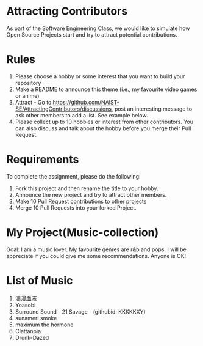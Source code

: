 # Attracting Contributors
As part of the Software Engineering Class, we would like to simulate how Open Source Projects start and try to attract potential contributions.

# Rules

1. Please choose a hobby or some interest that you want to build your repository
2. Make a README to announce this theme (i.e., my favourite video games or anime)
3. Attract - Go to https://github.com/NAIST-SE/AttractingContributors/discussions, post an interesting message to ask other members to add a list. See example below.
4. Please collect up to 10 hobbies or interest from other contributors. You can also discuss and talk about the hobby before you merge their Pull Request.

# Requirements
To complete the assignment, please do the following:
1. Fork this project and then rename the title to your hobby. 
2. Announce the new project and try to attract other members.
3. Make 10 Pull Request contributions to other projects
4. Merge 10 Pull Requests into your forked Project.

# My Project(Music-collection)
Goal: I am a music lover. My favourite genres are r&b and pops.
      I will be appreciate if you could give me some recommendations.
      Anyone is OK!

# List of Music
1. 浪漫血液
2. Yoasobi
3. Surround Sound - 21 Savage - (githubid: KKKKKXY)
4. sunameri smoke
5. maximum the hormone
6. Clattanoia
7. Drunk-Dazed
